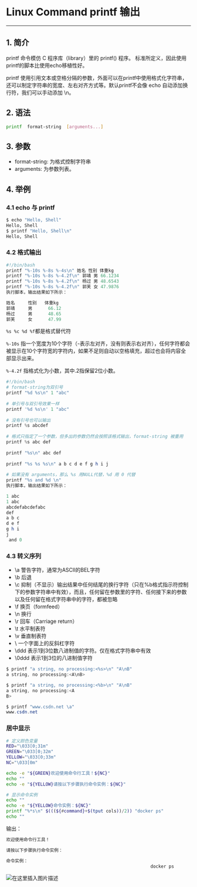 #  Linux Command printf  输出


---

## 1. 简介

printf 命令模仿 C 程序库（library）里的 printf() 程序。
标准所定义，因此使用printf的脚本比使用echo移植性好。

printf 使用引用文本或空格分隔的参数，外面可以在printf中使用格式化字符串，还可以制定字符串的宽度、左右对齐方式等。默认printf不会像 echo 自动添加换行符，我们可以手动添加 \n。

## 2. 语法

```bash
printf  format-string  [arguments...]
```

## 3. 参数

 - format-string: 为格式控制字符串
 - arguments: 为参数列表。

## 4. 举例
###  4.1 echo 与 printf

```bash
$ echo "Hello, Shell"
Hello, Shell
$ printf "Hello, Shell\n"
Hello, Shell
```

###  4.2 格式输出

```powershell
#!/bin/bash
printf "%-10s %-8s %-4s\n" 姓名 性别 体重kg  
printf "%-10s %-8s %-4.2f\n" 郭靖 男 66.1234 
printf "%-10s %-8s %-4.2f\n" 杨过 男 48.6543 
printf "%-10s %-8s %-4.2f\n" 郭芙 女 47.9876
执行脚本，输出结果如下所示：

姓名     性别   体重kg
郭靖     男      66.12
杨过     男      48.65
郭芙     女      47.99
```

`%s %c %d %f`都是格式替代符

`%-10s` 指一个宽度为10个字符（-表示左对齐，没有则表示右对齐），任何字符都会被显示在10个字符宽的字符内，如果不足则自动以空格填充，超过也会将内容全部显示出来。

`%-4.2f` 指格式化为小数，其中.2指保留2位小数。


```powershell
#!/bin/bash
# format-string为双引号
printf "%d %s\n" 1 "abc"
 
# 单引号与双引号效果一样 
printf '%d %s\n' 1 "abc" 
 
# 没有引号也可以输出
printf %s abcdef
 
# 格式只指定了一个参数，但多出的参数仍然会按照该格式输出，format-string 被重用
printf %s abc def
 
printf "%s\n" abc def
 
printf "%s %s %s\n" a b c d e f g h i j
 
# 如果没有 arguments，那么 %s 用NULL代替，%d 用 0 代替
printf "%s and %d \n"
执行脚本，输出结果如下所示：

1 abc
1 abc
abcdefabcdefabc
def
a b c
d e f
g h i
j  
 and 0
```

### 4.3 转义序列

 - \a	警告字符，通常为ASCII的BEL字符
 - \b	后退
 - \c	抑制（不显示）输出结果中任何结尾的换行字符（只在%b格式指示符控制下的参数字符串中有效），而且，任何留在参数里的字符、任何接下来的参数以及任何留在格式字符串中的字符，都被忽略
 - \f	换页（formfeed）
 - \n	换行
 - \r	回车（Carriage return）
 - \t	水平制表符
 - \v	垂直制表符
 - \\	一个字面上的反斜杠字符
 - \ddd	表示1到3位数八进制值的字符。仅在格式字符串中有效
 - \0ddd	表示1到3位的八进制值字符

```powershell
$ printf "a string, no processing:<%s>\n" "A\nB"
a string, no processing:<A\nB>

$ printf "a string, no processing:<%b>\n" "A\nB"
a string, no processing:<A
B>

$ printf "www.csdn.net \a"
www.csdn.net 
```


###  居中显示

```bash
# 定义颜色变量
RED="\033[0;31m"
GREEN="\033[0;32m"
YELLOW="\033[0;33m"
NC="\033[0m"

echo -e "${GREEN}欢迎使用命令行工具！${NC}"
echo ""
echo -e "${YELLOW}请按以下步骤执行命令实例：${NC}"

# 显示命令实例
echo ""
echo -e "${YELLOW}命令实例：${NC}"
printf "%*s\n" $(((${#command}+$(tput cols))/2)) "docker ps"
echo ""
```
输出：

```bash
欢迎使用命令行工具！

请按以下步骤执行命令实例：

命令实例：
                                                       docker ps
```

![在这里插入图片描述](https://img-blog.csdnimg.cn/5b0047b571ad45dfa8f78c8009cb5887.gif#pic_center)

